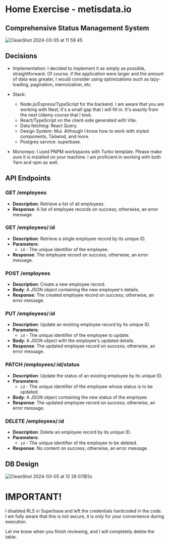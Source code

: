 # Home Exercise - metisdata.io
## Comprehensive Status Management System


![CleanShot 2024-03-05 at 11 59 45](https://github.com/Vl4d1s/comprehensive-status-management-system/assets/42187212/9067ccbd-9d2c-4d3a-a2b8-2bea75c6d50a)

## Decisions

- Implementation: I decided to implement it as simply as possible, straightforward. Of course, if the application were larger and the amount of data was greater, I would consider using optimizations such as lazy-loading, pagination, memoization, etc.

- Stack:
  - Node.js/Express/TypeScript for the backend. I am aware that you are working with Nest; it's a small gap that I will fill in. It's exactly from the next Udemy course that I took.
  - React/TypeScript on the client-side generated with Vite.
  - Data fetching: React Query.
  - Design System: Mui. Although I know how to work with styled components, Tailwind, and more.
  - Postgres service: superbase.

- Monorepo: I used PNPM workspaces with Turbo template. Please make sure it is installed on your machine. I am proficient in working with both Yarn and npm as well.

## API Endpoints

### GET /employees

- **Description**: Retrieve a list of all employees.
- **Response**: A list of employee records on success; otherwise, an error message.

### GET /employees/:id

- **Description**: Retrieve a single employee record by its unique ID.
- **Parameters**: 
  - `id` - The unique identifier of the employee.
- **Response**: The employee record on success; otherwise, an error message.

### POST /employees

- **Description**: Create a new employee record.
- **Body**: A JSON object containing the new employee's details.
- **Response**: The created employee record on success; otherwise, an error message.

### PUT /employees/:id

- **Description**: Update an existing employee record by its unique ID.
- **Parameters**: 
  - `id` - The unique identifier of the employee to update.
- **Body**: A JSON object with the employee's updated details.
- **Response**: The updated employee record on success; otherwise, an error message.

### PATCH /employees/:id/status

- **Description**: Update the status of an existing employee by its unique ID.
- **Parameters**: 
  - `id` - The unique identifier of the employee whose status is to be updated.
- **Body**: A JSON object containing the new status of the employee.
- **Response**: The updated employee record on success; otherwise, an error message.

### DELETE /employees/:id

- **Description**: Delete an employee record by its unique ID.
- **Parameters**: 
  - `id` - The unique identifier of the employee to be deleted.
- **Response**: No content on success; otherwise, an error message.

## DB Design
![CleanShot 2024-03-05 at 12 28 07@2x](https://github.com/Vl4d1s/comprehensive-status-management-system/assets/42187212/1cbcc48b-b1f3-4fe8-9414-2b63f2bbf241)


# IMPORTANT!

I disabled RLS in Superbase and left the credentials hardcoded in the code. I am fully aware that this is not secure, it is only for your convenience during execution.

Let me know when you finish reviewing, and I will completely delete the table.

